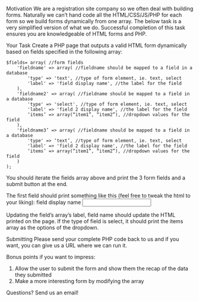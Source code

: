 ﻿Motivation
We are a registration site company so we often deal with building forms. Naturally we can’t hand code all the HTML/CSS/JS/PHP for each form so we build forms dynamically from one array. The below task is a very simplified version of what we do. Successful completion of this task ensures you are knowledgeable of HTML forms and PHP. 

Your Task
Create a PHP page that outputs a valid HTML form dynamically based on fields specified in the following array:

	$fields= array( //form fields
		'fieldname' => array( //fieldname should be mapped to a field in a database
			'type' => 'text', //type of form element, ie. text, select
			'label' => 'field display name', //the label for the field
		),
		'fieldname2' => array( //fieldname should be mapped to a field in a database
			'type' => 'select', //type of form element, ie. text, select
			'label' => 'field 2 display name', //the label for the field
			‘items’ => array(“item1”, “item2”), //dropdown values for the field
		),
		'fieldname3’ => array( //fieldname should be mapped to a field in a database
			'type' => ‘text’, //type of form element, ie. text, select
			'label' => 'field 2 display name', //the label for the field
			‘items’ => array(“item1”, “item2”), //dropdown values for the field
		)
	);

You should iterate the fields array above and print the 3 form fields and a submit button at the end.

The first field should print something like this (feel free to tweak the html to your liking): <label>field display name</label> <input type=“text” name=“fieldname”>


Updating the field’s array’s label, field name should update the HTML printed on the page. If the type of field is select, it should print the items array as the options of the dropdown.


Submitting
Please send your complete PHP code back to us and if you want, you can give us a URL where we can run it.


Bonus points if you want to impress:
1. Allow the user to submit the form and show them the recap of the data they submitted
2. Make a more interesting form by modifying the array


Questions?
Send us an email!

